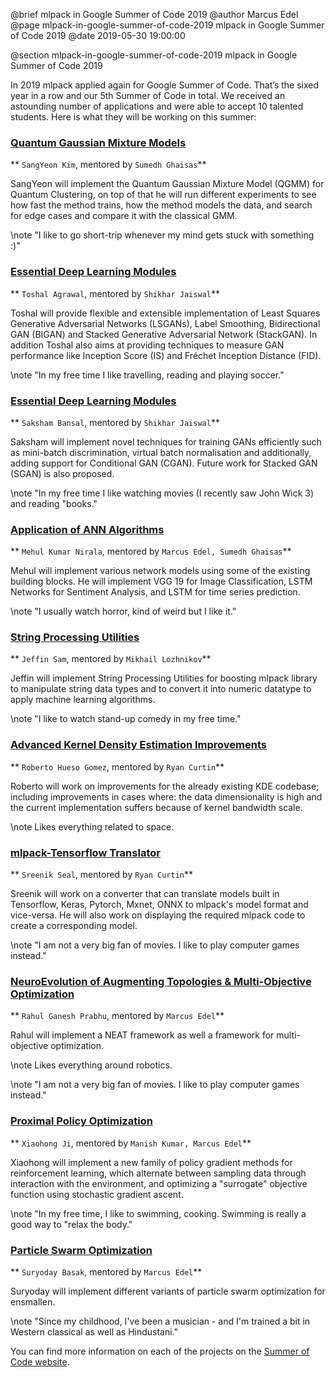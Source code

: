 @brief mlpack in Google Summer of Code 2019
@author Marcus Edel
@page mlpack-in-google-summer-of-code-2019 mlpack in Google Summer of Code 2019
@date 2019-05-30 19:00:00

@section mlpack-in-google-summer-of-code-2019 mlpack in Google Summer of Code 2019

In 2019 mlpack applied again for Google Summer of Code. That’s the sixed year in
a row and our 5th Summer of Code in total. We received an astounding number of
applications and were able to accept 10 talented students. Here is what they will
be working on this summer:

### [Quantum Gaussian Mixture Models](https://github.com/mlpack/mlpack/wiki/SummerOfCodeIdeas)
** `SangYeon Kim`, mentored by `Sumedh Ghaisas`**

SangYeon will implement the Quantum Gaussian Mixture Model (QGMM) for Quantum
Clustering, on top of that he will run different experiments to see how fast the
method trains, how the method models the data, and search for edge cases and
compare it with the classical GMM.

\note
"I like to go short-trip whenever my mind gets stuck with something :)"

### [Essential Deep Learning Modules](https://github.com/mlpack/mlpack/wiki/SummerOfCodeIdeas)
** `Toshal Agrawal`, mentored by `Shikhar Jaiswal`**

Toshal will provide flexible and extensible implementation of Least Squares
Generative Adversarial Networks (LSGANs), Label Smoothing, Bidirectional GAN
(BIGAN) and Stacked Generative Adversarial Network (StackGAN). In addition
Toshal also aims at providing techniques to measure GAN performance like
Inception Score (IS) and Fréchet Inception Distance (FID).

\note
"In my free time I like travelling, reading and playing soccer."

### [Essential Deep Learning Modules](https://github.com/mlpack/mlpack/wiki/SummerOfCodeIdeas)
** `Saksham Bansal`, mentored by `Shikhar Jaiswal`**

Saksham will implement novel techniques for training GANs efficiently such as
mini-batch discrimination, virtual batch normalisation and additionally, adding
support for Conditional GAN (CGAN). Future work for Stacked GAN (SGAN) is also
proposed.

\note
"In my free time I like watching movies (I recently saw John Wick 3) and reading
"books."

### [Application of ANN Algorithms](https://github.com/mlpack/mlpack/wiki/SummerOfCodeIdeas)
** `Mehul Kumar Nirala`, mentored by `Marcus Edel, Sumedh Ghaisas`**

Mehul will implement various network models using some of the existing building
blocks. He will implement VGG 19 for Image Classification, LSTM Networks for
Sentiment Analysis, and LSTM for time series prediction.

\note
"I usually watch horror, kind of weird but I like it."

### [String Processing Utilities](https://github.com/mlpack/mlpack/wiki/SummerOfCodeIdeas)
** `Jeffin Sam`, mentored by `Mikhail Lozhnikov`**

Jeffin will implement String Processing Utilities for boosting mlpack library to
manipulate string data types and to convert it into numeric datatype to apply
machine learning algorithms.

\note
"I like to watch stand-up comedy in my free time."

### [Advanced Kernel Density Estimation Improvements](https://github.com/mlpack/mlpack/wiki/SummerOfCodeIdeas)
** `Roberto Hueso Gomez`, mentored by `Ryan Curtin`**

Roberto will work on improvements for the already existing KDE codebase;
including improvements in cases where: the data dimensionality is high and the
current implementation suffers because of kernel bandwidth scale.

\note
Likes everything related to space.

### [mlpack-Tensorflow Translator](https://github.com/mlpack/mlpack/wiki/SummerOfCodeIdeas)
** `Sreenik Seal`, mentored by `Ryan Curtin`**

Sreenik will work on a converter that can translate models built in Tensorflow,
Keras, Pytorch, Mxnet, ONNX to mlpack's model format and vice-versa. He will
also work on displaying the required mlpack code to create a corresponding
model.

\note
"I am not a very big fan of movies. I like to play computer games instead."

### [NeuroEvolution of Augmenting Topologies & Multi-Objective Optimization](https://github.com/mlpack/mlpack/wiki/SummerOfCodeIdeas)
** `Rahul Ganesh Prabhu`, mentored by `Marcus Edel`**

Rahul will implement a NEAT framework as well a framework for multi-objective
optimization.

\note
Likes everything around robotics.

\note
"I am not a very big fan of movies. I like to play computer games instead."

### [Proximal Policy Optimization](https://github.com/mlpack/mlpack/wiki/SummerOfCodeIdeas)
** `Xiaohong Ji`, mentored by `Manish Kumar, Marcus Edel`**

Xiaohong will implement a new family of policy gradient methods for
reinforcement learning, which alternate between sampling data through
interaction with the environment, and optimizing a "surrogate" objective
function using stochastic gradient ascent.

\note
"In my free time, I like to swimming, cooking. Swimming is really a good way to
"relax the body."


### [Particle Swarm Optimization](https://github.com/mlpack/mlpack/wiki/SummerOfCodeIdeas)
** `Suryoday Basak`, mentored by `Marcus Edel`**

Suryoday will implement different variants of particle swarm optimization for
ensmallen.

\note
"Since my childhood, I've been a musician - and I'm trained a bit in Western
classical as well as Hindustani."

You can find more information on each of the projects on the [Summer of Code website](https://summerofcode.withgoogle.com/organizations/5868789747417088/).
